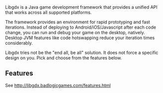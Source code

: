 Libgdx is a Java game development framework that provides a unified API that works across all supported platforms.

The framework provides an environment for rapid prototyping and fast iterations. Instead of deploying to Android/iOS/Javascript after each code change, you can run and debug your game on the desktop, natively. Desktop JVM features like code hotswapping reduce your iteration times considerably.

Libgdx tries not be the "end all, be all" solution. It does not force a specific design on you. Pick and choose from the features below.

## Features ##
See http://libgdx.badlogicgames.com/features.html